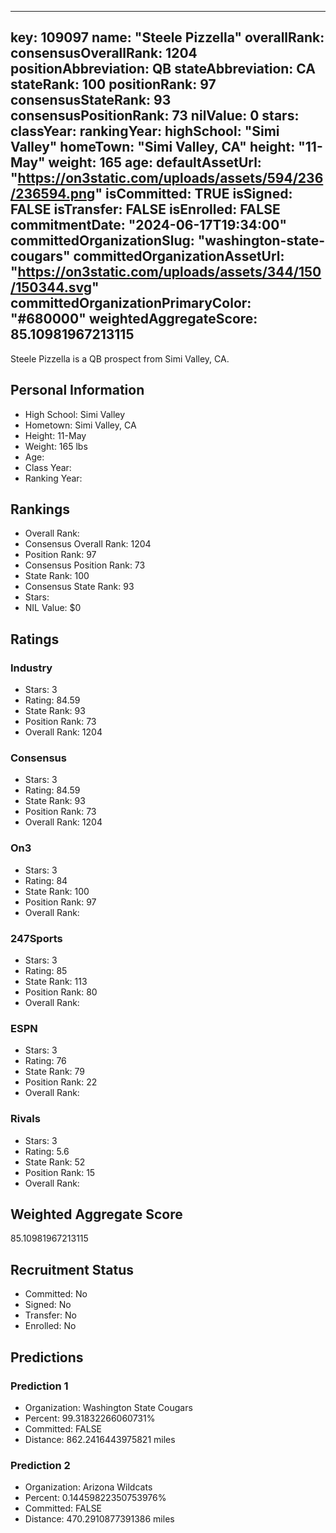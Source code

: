 ---
  key: 109097
  name: "Steele Pizzella"
  overallRank: 
  consensusOverallRank: 1204
  positionAbbreviation: QB
  stateAbbreviation: CA
  stateRank: 100
  positionRank: 97
  consensusStateRank: 93
  consensusPositionRank: 73
  nilValue: 0
  stars: 
  classYear: 
  rankingYear: 
  highSchool: "Simi Valley"
  homeTown: "Simi Valley, CA"
  height: "11-May"
  weight: 165
  age: 
  defaultAssetUrl: "https://on3static.com/uploads/assets/594/236/236594.png"
  isCommitted: TRUE
  isSigned: FALSE
  isTransfer: FALSE
  isEnrolled: FALSE
  commitmentDate: "2024-06-17T19:34:00"
  committedOrganizationSlug: "washington-state-cougars"
  committedOrganizationAssetUrl: "https://on3static.com/uploads/assets/344/150/150344.svg"
  committedOrganizationPrimaryColor: "#680000"
  weightedAggregateScore: 85.10981967213115
  ---
  
  Steele Pizzella is a QB prospect from Simi Valley, CA.
  
  ## Personal Information
  - High School: Simi Valley
  - Hometown: Simi Valley, CA
  - Height: 11-May
  - Weight: 165 lbs
  - Age: 
  - Class Year: 
  - Ranking Year: 
  
  ## Rankings
  - Overall Rank: 
  - Consensus Overall Rank: 1204
  - Position Rank: 97
  - Consensus Position Rank: 73
  - State Rank: 100
  - Consensus State Rank: 93
  - Stars: 
  - NIL Value: $0
  
  ## Ratings
  
  ### Industry
  - Stars: 3
  - Rating: 84.59
  - State Rank: 93
  - Position Rank: 73
  - Overall Rank: 1204
  
  ### Consensus
  - Stars: 3
  - Rating: 84.59
  - State Rank: 93
  - Position Rank: 73
  - Overall Rank: 1204
  
  ### On3
  - Stars: 3
  - Rating: 84
  - State Rank: 100
  - Position Rank: 97
  - Overall Rank: 
  
  ### 247Sports
  - Stars: 3
  - Rating: 85
  - State Rank: 113
  - Position Rank: 80
  - Overall Rank: 
  
  ### ESPN
  - Stars: 3
  - Rating: 76
  - State Rank: 79
  - Position Rank: 22
  - Overall Rank: 
  
  ### Rivals
  - Stars: 3
  - Rating: 5.6
  - State Rank: 52
  - Position Rank: 15
  - Overall Rank: 
  
  ## Weighted Aggregate Score
  85.10981967213115
  
  ## Recruitment Status
  - Committed: No
  - Signed: No
  - Transfer: No
  - Enrolled: No
  
  
  
  ## Predictions
  
  ### Prediction 1
  - Organization: Washington State Cougars
  - Percent: 99.31832266060731%
  - Committed: FALSE
  - Distance: 862.2416443975821 miles
  
  ### Prediction 2
  - Organization: Arizona Wildcats
  - Percent: 0.14459822350753976%
  - Committed: FALSE
  - Distance: 470.2910877391386 miles
  